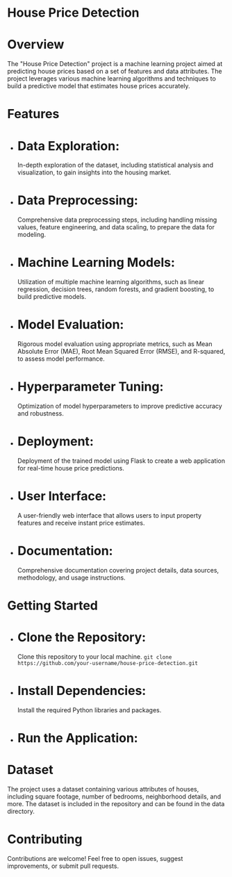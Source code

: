 # House Price Detection

# Overview
The "House Price Detection" project is a machine learning project aimed at predicting house prices based on a set of features and data attributes. The project leverages various machine learning algorithms and techniques to build a predictive model that estimates house prices accurately.

# Features
* # Data Exploration:
  In-depth exploration of the dataset, including statistical analysis and visualization, to gain insights into the housing market.

* # Data Preprocessing:
  Comprehensive data preprocessing steps, including handling missing values, feature engineering, and data scaling, to prepare the data for modeling.

* # Machine Learning Models:
  Utilization of multiple machine learning algorithms, such as linear regression, decision trees, random forests, and gradient boosting, to build predictive models.

* # Model Evaluation:
  Rigorous model evaluation using appropriate metrics, such as Mean Absolute Error (MAE), Root Mean Squared Error (RMSE), and R-squared, to assess model performance.

* # Hyperparameter Tuning:
  Optimization of model hyperparameters to improve predictive accuracy and robustness.

* # Deployment:
  Deployment of the trained model using Flask to create a web application for real-time house price predictions.

* # User Interface:
  A user-friendly web interface that allows users to input property features and receive instant price estimates.

* # Documentation:
  Comprehensive documentation covering project details, data sources, methodology, and usage instructions.

# Getting Started

* # Clone the Repository:
  Clone this repository to your local machine.
  ```git clone https://github.com/your-username/house-price-detection.git```
  
* # Install Dependencies:

  Install the required Python libraries and packages.
  
* # Run the Application:

# Dataset
The project uses a dataset containing various attributes of houses, including square footage, number of bedrooms, neighborhood details, and more. The dataset is included in the repository and can be found in the data directory.

# Contributing
Contributions are welcome! Feel free to open issues, suggest improvements, or submit pull requests.
